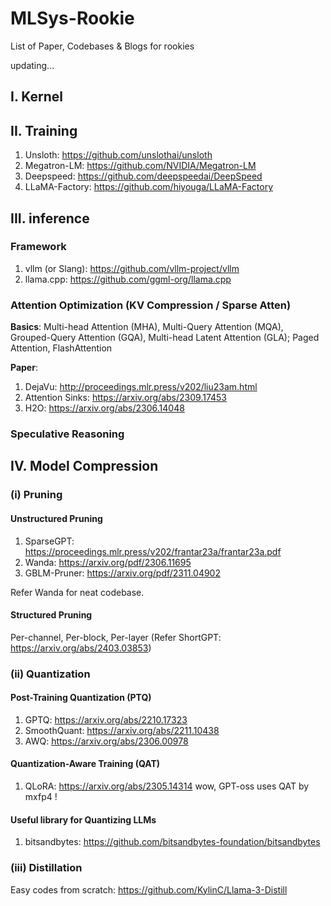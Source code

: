 # MLSys-Rookie
List of Paper, Codebases & Blogs for rookies

updating...

## I. Kernel


## II. Training
1. Unsloth: https://github.com/unslothai/unsloth
2. Megatron-LM: https://github.com/NVIDIA/Megatron-LM
3. Deepspeed: https://github.com/deepspeedai/DeepSpeed
4. LLaMA-Factory: https://github.com/hiyouga/LLaMA-Factory

## III. inference
### Framework
1. vllm (or Slang): https://github.com/vllm-project/vllm
2. llama.cpp: https://github.com/ggml-org/llama.cpp
   
### Attention Optimization (KV Compression / Sparse Atten)
**Basics**: Multi-head Attention (MHA), Multi-Query Attention (MQA), Grouped-Query Attention (GQA), Multi-head Latent Attention (GLA); Paged Attention, FlashAttention

**Paper**:
1. DejaVu: http://proceedings.mlr.press/v202/liu23am.html
2. Attention Sinks: https://arxiv.org/abs/2309.17453
3. H2O: https://arxiv.org/abs/2306.14048

### Speculative Reasoning

## IV. Model Compression

### (i) Pruning
#### Unstructured Pruning
1. SparseGPT: https://proceedings.mlr.press/v202/frantar23a/frantar23a.pdf
2. Wanda: https://arxiv.org/pdf/2306.11695
3. GBLM-Pruner: https://arxiv.org/pdf/2311.04902

Refer Wanda for neat codebase.

#### Structured Pruning
Per-channel, Per-block, Per-layer (Refer ShortGPT: https://arxiv.org/abs/2403.03853)

### (ii) Quantization
#### Post-Training Quantization (PTQ)
1. GPTQ: https://arxiv.org/abs/2210.17323
2. SmoothQuant: https://arxiv.org/abs/2211.10438
3. AWQ: https://arxiv.org/abs/2306.00978
#### Quantization-Aware Training (QAT)
1. QLoRA: https://arxiv.org/abs/2305.14314
wow, GPT-oss uses QAT by mxfp4 !
#### Useful library for Quantizing LLMs
1. bitsandbytes:  https://github.com/bitsandbytes-foundation/bitsandbytes

### (iii) Distillation
Easy codes from scratch: https://github.com/KylinC/Llama-3-Distill


